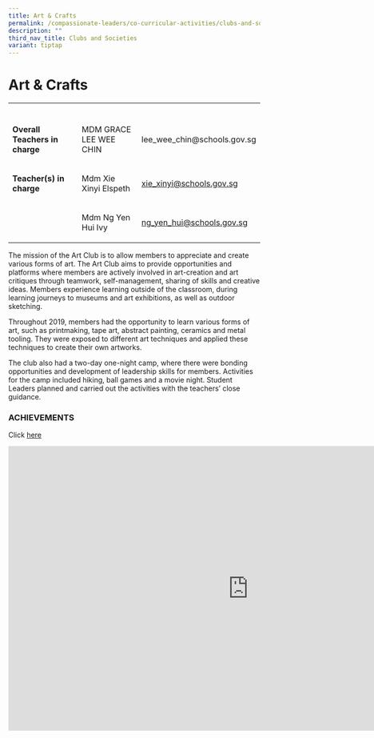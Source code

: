 ```yaml
---
title: Art & Crafts
permalink: /compassionate-leaders/co-curricular-activities/clubs-and-societies/art-n-crafts/
description: ""
third_nav_title: Clubs and Societies
variant: tiptap
---
```

<h1><strong>Art &amp; Crafts</strong></h1><table><tbody><tr><th rowspan="1" colspan="1"><p></p></th><th rowspan="1" colspan="1"><p></p></th><th rowspan="1" colspan="1"><p></p></th></tr><tr><td rowspan="1" colspan="1"><p><strong>Overall Teachers in charge</strong></p></td><td rowspan="1" colspan="1"><p>MDM GRACE LEE WEE CHIN</p></td><td rowspan="1" colspan="1"><p><a rel="noopener noreferrer nofollow" target="_blank">lee_wee_chin@schools.gov.sg</a></p></td></tr><tr><td rowspan="1" colspan="1"><p><strong>Teacher(s) in charge</strong></p></td><td rowspan="1" colspan="1"><p>Mdm Xie Xinyi Elspeth</p></td><td rowspan="1" colspan="1"><p><a href="mailto:xie_xinyi@schools.gov.sg" rel="noopener noreferrer nofollow" target="_blank">xie_xinyi@schools.gov.sg</a></p></td></tr><tr><td rowspan="1" colspan="1"><p></p></td><td rowspan="1" colspan="1"><p>Mdm Ng Yen Hui Ivy</p></td><td rowspan="1" colspan="1"><p><a href="mailto:ng_yen_hui@schools.gov.sg" rel="noopener noreferrer nofollow" target="_blank">ng_yen_hui@schools.gov.sg</a></p></td></tr></tbody></table><p>The mission of the Art Club is to allow members to appreciate and create various forms of art. The Art Club aims to provide opportunities and platforms where members are actively involved in art-creation and art critiques through teamwork, self-management, sharing of skills and creative ideas. Members experience learning outside of the classroom, during learning journeys to museums and art exhibitions, as well as outdoor sketching.&nbsp;</p><p>Throughout 2019, members had the opportunity to learn various forms of art, such as printmaking, tape art, abstract painting, ceramics and metal tooling. They were exposed to different art techniques and applied these techniques to create their own artworks.</p><p>The club also had a two-day one-night camp, where there were bonding opportunities and development of leadership skills for members. Activities for the camp included hiking, ball games and a movie night. Student Leaders planned and carried out the activities with the teachers’ close guidance.</p><h3>ACHIEVEMENTS</h3><p>Click&nbsp;<a href="https://staging.du7l9z039t2jh.amplifyapp.com/compassionate-leaders/cca-achievements/" rel="noopener noreferrer nofollow" target="_blank">here</a></p><div class="iframe-wrapper"><iframe height="569" width="960" allowfullscreen="true" frameborder="0" src="https://docs.google.com/presentation/d/e/2PACX-1vTtkXO2mffS6mOr9a7keeiLhTB-EA1WPbj4H88WZnmMe_Mll6vqefeJe4P_SHWvKecBgmG3e89wvldQ/embed?start=true&amp;loop=true&amp;delayms=3000"></iframe></div><p></p>